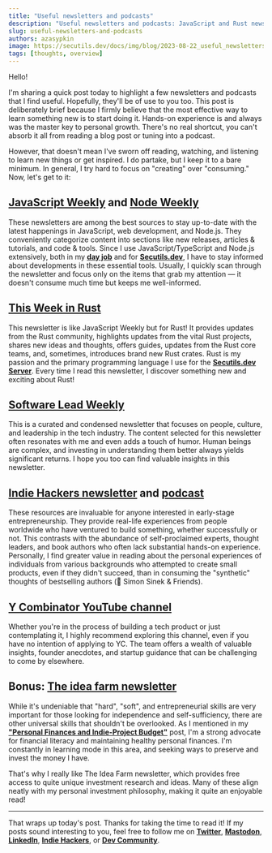 ```yaml
---
title: "Useful newsletters and podcasts"
description: "Useful newsletters and podcasts: JavaScript and Rust newsletter, hard skills, soft skills, early-stage entrepreneurship, and financial literacy."
slug: useful-newsletters-and-podcasts
authors: azasypkin
image: https://secutils.dev/docs/img/blog/2023-08-22_useful_newsletters_and_podcasts.png
tags: [thoughts, overview]
---
```

Hello!

I'm sharing a quick post today to highlight a few newsletters and podcasts that I find useful. Hopefully, they'll be of use to you too. This post is deliberately brief because I firmly believe that the most effective way to learn something new is to start doing it. Hands-on experience is and always was the master key to personal growth. There's no real shortcut, you can't absorb it all from reading a blog post or tuning into a podcast.

However, that doesn't mean I've sworn off reading, watching, and listening to learn new things or get inspired. I do partake, but I keep it to a bare minimum. In general, I try hard to focus on "creating" over "consuming." Now, let's get to it:

<!--truncate-->

## [**JavaScript Weekly**](https://javascriptweekly.com/) and [**Node Weekly**](https://nodeweekly.com/)

These newsletters are among the best sources to stay up-to-date with the latest happenings in JavaScript, web development, and Node.js. They conveniently categorize content into sections like new releases, articles & tutorials, and code & tools. Since I use JavaScript/TypeScript and Node.js extensively, both in my [**day job**](https://github.com/elastic/kibana) and for [**Secutils.dev**](https://github.com/secutils-dev), I have to stay informed about developments in these essential tools. Usually, I quickly scan through the newsletter and focus only on the items that grab my attention — it doesn't consume much time but keeps me well-informed.

## [**This Week in Rust**](https://this-week-in-rust.org/)

This newsletter is like JavaScript Weekly but for Rust! It provides updates from the Rust community, highlights updates from the vital Rust projects, shares new ideas and thoughts, offers guides, updates from the Rust core teams, and, sometimes, introduces brand new Rust crates. Rust is my passion and the primary programming language I use for the [**Secutils.dev Server**](https://github.com/secutils-dev/secutils). Every time I read this newsletter, I discover something new and exciting about Rust!

## [**Software Lead Weekly**](https://softwareleadweekly.com/)

This is a curated and condensed newsletter that focuses on people, culture, and leadership in the tech industry. The content selected for this newsletter often resonates with me and even adds a touch of humor. Human beings are complex, and investing in understanding them better always yields significant returns. I hope you too can find valuable insights in this newsletter.

## [**Indie Hackers newsletter**](https://www.indiehackers.com/newsletter) and [**podcast**](https://www.indiehackers.com/podcasts)

These resources are invaluable for anyone interested in early-stage entrepreneurship. They provide real-life experiences from people worldwide who have ventured to build something, whether successfully or not. This contrasts with the abundance of self-proclaimed experts, thought leaders, and book authors who often lack substantial hands-on experience. Personally, I find greater value in reading about the personal experiences of individuals from various backgrounds who attempted to create small products, even if they didn't succeed, than in consuming the "synthetic" thoughts of bestselling authors (👋 Simon Sinek & Friends).

## [**Y Combinator YouTube channel**](https://www.youtube.com/@ycombinator)

Whether you're in the process of building a tech product or just contemplating it, I highly recommend exploring this channel, even if you have no intention of applying to YC. The team offers a wealth of valuable insights, founder anecdotes, and startup guidance that can be challenging to come by elsewhere.

## Bonus: [**The idea farm newsletter**](https://theideafarm.com/)

While it's undeniable that "hard", "soft", and entrepreneurial skills are very important for those looking for independence and self-sufficiency, there are other universal skills that shouldn't be overlooked. As I mentioned in my [**"Personal Finances and Indie-Project Budget"**](https://secutils.dev/docs/blog/project-finances) post, I'm a strong advocate for financial literacy and maintaining healthy personal finances. I'm constantly in learning mode in this area, and seeking ways to preserve and invest the money I have.

That's why I really like The Idea Farm newsletter, which provides free access to quite unique investment research and ideas. Many of these align neatly with my personal investment philosophy, making it quite an enjoyable read!

---
That wraps up today's post. Thanks for taking the time to read it! If my posts sound interesting to you, feel free to follow me on [**Twitter**](https://twitter.com/aleh_zasypkin), [**Mastodon**](https://infosec.exchange/@azasypkin), [**LinkedIn**](https://www.linkedin.com/in/azasypkin/), [**Indie Hackers**](https://www.indiehackers.com/azasypkin/history), or [**Dev Community**](https://dev.to/azasypkin).
